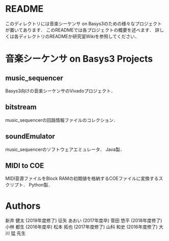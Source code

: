 # README

このディレクトリには音楽シーケンサ on Basys3のための様々なプロジェクトが置いてあります．
このREADMEでは各プロジェクトの概要を述べます．
詳しくは各ディレクトリのREADMEか研究室Wikiを参照してください．

# 音楽シーケンサ on Basys3 Projects

## music\_sequencer

Basys3向けの音楽シーケンサのVivadoプロジェクト．

## bitstream

music\_sequencerの回路情報ファイルのコレクション．

## soundEmulator

music\_sequencerのソフトウェアエミュレータ．
Java製．

## MIDI to COE

MIDI音源ファイルをBlock RAMの初期値を格納するCOEファイルに変換するスクリプト．
Python製．

# Authors

新井 健太    (2019年度修了)
征矢 あおい  (2017年度卒)
菅田 悠平    (2018年度修了)
小林 都生    (2016年度卒)
松本 拓也    (2017年度修了)
山科 和史    (2016年度修了)
大川 猛 先生
